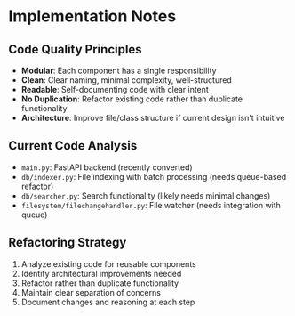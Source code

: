 # Implementation Notes

## Code Quality Principles
- **Modular**: Each component has a single responsibility
- **Clean**: Clear naming, minimal complexity, well-structured
- **Readable**: Self-documenting code with clear intent
- **No Duplication**: Refactor existing code rather than duplicate functionality
- **Architecture**: Improve file/class structure if current design isn't intuitive

## Current Code Analysis
- `main.py`: FastAPI backend (recently converted)
- `db/indexer.py`: File indexing with batch processing (needs queue-based refactor)
- `db/searcher.py`: Search functionality (likely needs minimal changes)
- `filesystem/filechangehandler.py`: File watcher (needs integration with queue)

## Refactoring Strategy
1. Analyze existing code for reusable components
2. Identify architectural improvements needed
3. Refactor rather than duplicate functionality
4. Maintain clear separation of concerns
5. Document changes and reasoning at each step